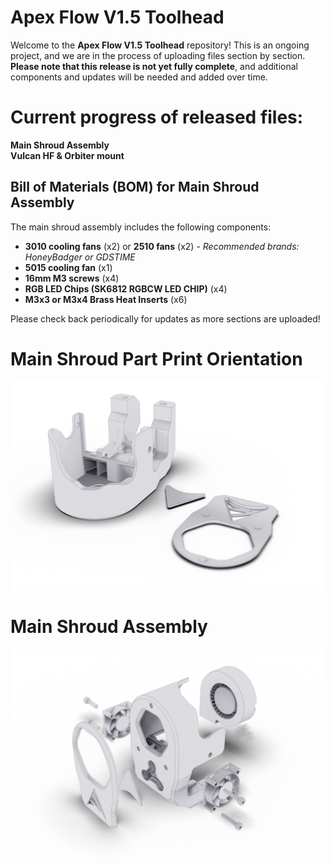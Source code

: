 # Apex Flow V1.5 Toolhead

Welcome to the **Apex Flow V1.5 Toolhead** repository! 
This is an ongoing project, and we are in the process of uploading files section by section. 
**Please note that this release is not yet fully complete**, and additional components and updates will be needed and added over time. 

# Current progress of released files:
**Main Shroud Assembly**<br>
**Vulcan HF & Orbiter mount**

## Bill of Materials (BOM) for Main Shroud Assembly

The main shroud assembly includes the following components:

- **3010 cooling fans** (x2) or **2510 fans** (x2) - *Recommended brands: HoneyBadger or GDSTIME*
- **5015 cooling fan** (x1)
- **16mm M3 screws** (x4)
- **RGB LED Chips (SK6812 RGBCW LED CHIP)** (x4)
- **M3x3 or M3x4 Brass Heat Inserts** (x6)

Please check back periodically for updates as more sections are uploaded!

# Main Shroud Part Print Orientation
<p align="center">
  <img src="Images/Printed%20parts%20Orientation.webp" alt="Printed Part Orientation" width="500">
</p>

# Main Shroud Assembly
<p align="center">
  <img src="Images/Shroud%20Assembly.webp" alt="Shroud Assembly" width="500">
</p>
